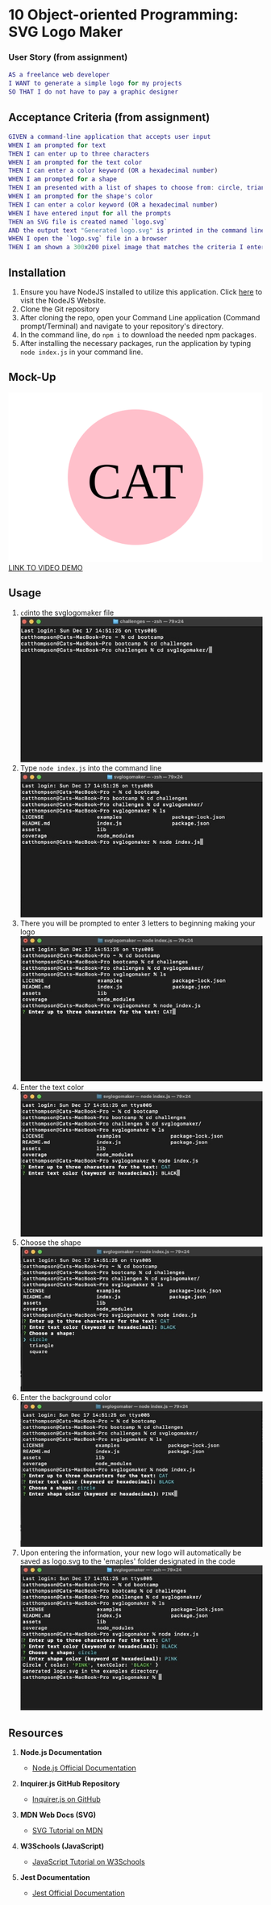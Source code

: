 # 10 Object-oriented Programming: SVG Logo Maker

### User Story (from assignment)

```m
AS a freelance web developer
I WANT to generate a simple logo for my projects
SO THAT I do not have to pay a graphic designer
```

## Acceptance Criteria (from assignment)
```m
GIVEN a command-line application that accepts user input
WHEN I am prompted for text
THEN I can enter up to three characters
WHEN I am prompted for the text color
THEN I can enter a color keyword (OR a hexadecimal number)
WHEN I am prompted for a shape
THEN I am presented with a list of shapes to choose from: circle, triangle, and square
WHEN I am prompted for the shape's color
THEN I can enter a color keyword (OR a hexadecimal number)
WHEN I have entered input for all the prompts
THEN an SVG file is created named `logo.svg`
AND the output text "Generated logo.svg" is printed in the command line
WHEN I open the `logo.svg` file in a browser
THEN I am shown a 300x200 pixel image that matches the criteria I entered
```

## Installation

1. Ensure you have NodeJS installed to utilize this application. Click [here](https://nodejs.org/en) to visit the NodeJS Website.
2. Clone the Git repository 
3. After cloning the repo, open your Command Line application (Command prompt/Terminal) and navigate to your repository's directory.
4. In the command line, do `npm i` to download the needed npm packages.
5. After installing the necessary packages, run the application by typing `node index.js` in your command line.

## Mock-Up
![logo.svg](examples/logo.svg)
[LINK TO VIDEO DEMO](https://youtu.be/5b_2HeSgubU)

## Usage
1. `cd`into the svglogomaker file
![Alt text](assets/svglogomaker1.jpg)
2. Type `node index.js` into the command line
![Alt text](assets/svglogomaker3.jpg)
3. There you will be prompted to enter 3 letters to beginning making your logo
![Alt text](assets/svglogomaker4.jpg)
4. Enter the text color 
![Alt text](assets/svglogomaker5.jpg)
5. Choose the shape
![Alt text](assets/svglogomaker6.jpg)
6. Enter the background color
![Alt text](assets/svglogomaker7.jpg)
7. Upon entering the information, your new logo will automatically be saved as logo.svg to the 'emaples' folder designated in the code
![Alt text](assets/svglogomaker8.jpg)


## Resources
1. **Node.js Documentation**
   - [Node.js Official Documentation](https://nodejs.org/en/docs/)

2. **Inquirer.js GitHub Repository**
   - [Inquirer.js on GitHub](https://github.com/SBoudrias/Inquirer.js)

3. **MDN Web Docs (SVG)**
   - [SVG Tutorial on MDN](https://developer.mozilla.org/en-US/docs/Web/SVG/Tutorial)

4. **W3Schools (JavaScript)**
   - [JavaScript Tutorial on W3Schools](https://www.w3schools.com/js/)

5. **Jest Documentation**
   - [Jest Official Documentation](https://jestjs.io/docs/getting-started)

